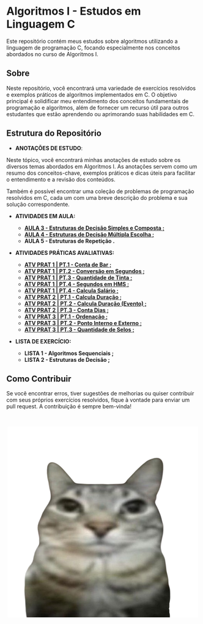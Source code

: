 # Algoritmos I - Estudos em Linguagem C

Este repositório contém meus estudos sobre algoritmos utilizando a linguagem de programação C, focando especialmente nos conceitos abordados no curso de Algoritmos I.

## Sobre

Neste repositório, você encontrará uma variedade de exercícios resolvidos e exemplos práticos de algoritmos implementados em C. O objetivo principal é solidificar meu entendimento dos conceitos fundamentais de programação e algoritmos, além de fornecer um recurso útil para outros estudantes que estão aprendendo ou aprimorando suas habilidades em C.

## Estrutura do Repositório

- **ANOTAÇÕES DE ESTUDO**: 

Neste tópico, você encontrará minhas anotações de estudo sobre os diversos temas abordados em Algoritmos I. As anotações servem como um resumo dos conceitos-chave, exemplos práticos e dicas úteis para facilitar o entendimento e a revisão dos conteúdos.

Também é possível encontrar uma coleção de problemas de programação resolvidos em C, cada um com uma breve descrição do problema e sua solução correspondente.
  
- **ATIVIDADES EM AULA:** 
  - [**AULA 3 - Estruturas de Decisão Simples e Composta ;**](<ALG I/ATV AULA/AULA 3/AULA3.md>)
  - [**AULA 4 - Estruturas de Decisão Múltipla Escolha ;**](<ALG I/ATV AULA/AULA 4/AULA4.md>)
  - **AULA 5 - Estruturas de Repetição .**

- **ATIVIDADES PRÁTICAS AVALIATIVAS:**

  - [**ATV PRAT 1 | PT.1 - Conta de Bar ;**](<ALG I/ATV PRAT AV/PRAT AV 1/ex1.c>)
  - [**ATV PRAT 1 | PT.2 - Conversão em Segundos ;**](<ALG I/ATV PRAT AV/PRAT AV 1/ex2.c>)
  - [**ATV PRAT 1 | PT.3 - Quantidade de Tinta ;**](<ALG I/ATV PRAT AV/PRAT AV 1/ex3.c>)
  - [**ATV PRAT 1 | PT.4 - Segundos em HMS ;**](<ALG I/ATV PRAT AV/PRAT AV 1/ex4.c>)
  - [**ATV PRAT 1 | PT.4 - Calcula Salário ;**](<ALG I/ATV PRAT AV/PRAT AV 1/ex5.c>)
  - [**ATV PRAT 2 | PT.1 - Calcula Duração ;**](<ALG I/ATV PRAT AV/PRAT AV 2/ex1.c>)
  - [**ATV PRAT 2 | PT.2 - Calcula Duração (Evento) ;**](<ALG I/ATV PRAT AV/PRAT AV 2/ex2.c>)
  - [**ATV PRAT 2 | PT.3 - Conta Dias ;**](<ALG I/ATV PRAT AV/PRAT AV 2/ex3.c>)
  - [**ATV PRAT 3 | PT.1 - Ordenação ;**](<ALG I/ATV PRAT AV/PRAT AV 3/ex1.c>)
  - [**ATV PRAT 3 | PT.2 - Ponto Interno e Externo ;**](<ALG I/ATV PRAT AV/PRAT AV 3/ex2.c>)
  - [**ATV PRAT 3 | PT.3 - Quantidade de Selos ;**](<ALG I/ATV PRAT AV/PRAT AV 3/ex3.c>)


- **LISTA DE EXERCÍCIO:**
  - **LISTA 1 - Algoritmos Sequenciais ;**
  - **LISTA 2 - Estruturas de Decisão ;**

## Como Contribuir

Se você encontrar erros, tiver sugestões de melhorias ou quiser contribuir com seus próprios exercícios resolvidos, fique à vontade para enviar um pull request. A contribuição é sempre bem-vinda!

&nbsp;

<div align="center">

![silly cat](<Images/silly cat.png>)

</div>